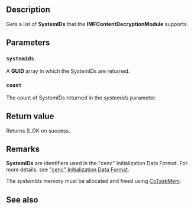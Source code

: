 ## Description

Gets a list of **SystemIDs** that the **IMFContentDecryptionModule** supports.

## Parameters

### `systemIds`

A **GUID** array in which the SystemIDs are returned.

### `count`

The count of SystemIDs returned in the *systemIds* parameter.

## Return value

Returns S_OK on success.

## Remarks

**SystemIDs** are identifiers used in the "cenc" Initialization Data Format. For more details, see ["cenc" Initialization Data Format](https://w3c.github.io/encrypted-media/format-registry/initdata/cenc.html).

The *systemIds* memory must be allocated and freed using [CoTaskMem](https://learn.microsoft.com/windows/win32/api/combaseapi/nf-combaseapi-cotaskmemalloc).

## See also